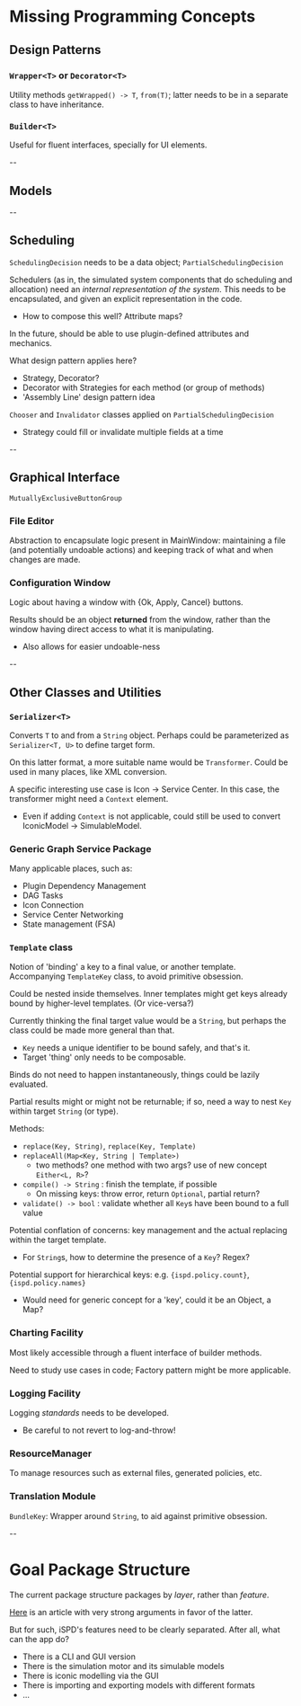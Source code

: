 # Missing Programming Concepts

## Design Patterns

### `Wrapper<T>` or `Decorator<T>`

Utility methods `getWrapped() -> T`, `from(T)`; latter needs to be in a separate class to have inheritance.

### `Builder<T>`

Useful for fluent interfaces, specially for UI elements.

--

## Models

--

## Scheduling

`SchedulingDecision` needs to be a data object; `PartialSchedulingDecision`

Schedulers (as in, the simulated system components that do scheduling and allocation) need an _internal representation of the system_.
This needs to be encapsulated, and given an explicit representation in the code.
- How to compose this well? Attribute maps?

In the future, should be able to use plugin-defined attributes and mechanics.

What design pattern applies here?
- Strategy, Decorator?
- Decorator with Strategies for each method (or group of methods)
- 'Assembly Line' design pattern idea

`Chooser` and `Invalidator` classes applied on `PartialSchedulingDecision`
- Strategy could fill or invalidate multiple fields at a time

--

## Graphical Interface

`MutuallyExclusiveButtonGroup`

### File Editor

Abstraction to encapsulate logic present in MainWindow:
maintaining a file (and potentially undoable actions) and keeping track of what and when changes are made.

### Configuration Window

Logic about having a window with {Ok, Apply, Cancel} buttons.

Results should be an object **returned** from the window, rather than the window having direct access to what it is manipulating.
- Also allows for easier undoable-ness

--

## Other Classes and Utilities

### `Serializer<T>`

Converts `T` to and from a `String` object. Perhaps could be parameterized as `Serializer<T, U>` to define target form.

On this latter format, a more suitable name would be `Transformer`. Could be used in many places, like XML conversion.

A specific interesting use case is Icon -> Service Center. In this case, the transformer might need a `Context` element.
- Even if adding `Context` is not applicable, could still be used to convert IconicModel -> SimulableModel.

### Generic Graph Service Package

Many applicable places, such as:
- Plugin Dependency Management
- DAG Tasks
- Icon Connection
- Service Center Networking
- State management (FSA)

### `Template` class

Notion of 'binding' a key to a final value, or another template. Accompanying `TemplateKey` class, to avoid primitive obsession.

Could be nested inside themselves. Inner templates might get keys already bound by higher-level templates. (Or vice-versa?)

Currently thinking the final target value would be a `String`, but perhaps the class could be made more general than that.
- `Key` needs a unique identifier to be bound safely, and that's it.
- Target 'thing' only needs to be composable.

Binds do not need to happen instantaneously, things could be lazily evaluated.

Partial results might or might not be returnable; if so, need a way to nest `Key` within target `String` (or type).

Methods:
- `replace(Key, String)`, `replace(Key, Template)`
- `replaceAll(Map<Key, String | Template>)`
  - two methods? one method with two args? use of new concept `Either<L, R>`?
- `compile() -> String` : finish the template, if possible
  - On missing keys: throw error, return `Optional`, partial return?
- `validate() -> bool` : validate whether all `Key`s have been bound to a full value

Potential conflation of concerns: key management and the actual replacing within the target template.
- For `String`s, how to determine the presence of a `Key`? Regex?

Potential support for hierarchical keys: e.g. `{ispd.policy.count}`, `{ispd.policy.names}`
- Would need for generic concept for a 'key', could it be an Object, a Map?

### Charting Facility

Most likely accessible through a fluent interface of builder methods.

Need to study use cases in code; Factory pattern might be more applicable.

### Logging Facility

Logging _standards_ needs to be developed.
- Be careful to not revert to log-and-throw!

### ResourceManager

To manage resources such as external files, generated policies, etc.

### Translation Module

`BundleKey`: Wrapper around `String`, to aid against primitive obsession.

--

# Goal Package Structure

The current package structure packages by _layer_, rather than _feature_.

[Here](http://www.javapractices.com/topic/TopicAction.do?Id=205) is an article with very strong arguments in favor of the latter.

But for such, iSPD's features need to be clearly separated. After all, what can the app do?
- There is a CLI and GUI version
- There is the simulation motor and its simulable models
- There is iconic modelling via the GUI
- There is importing and exporting models with different formats
- ...
